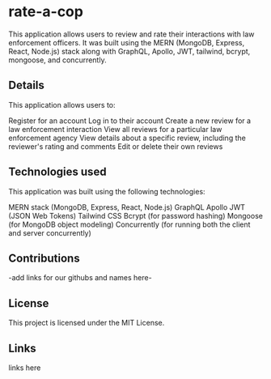 # rate-a-cop

This application allows users to review and rate their interactions with law enforcement officers. It was built using the MERN (MongoDB, Express, React, Node.js) stack along with GraphQL, Apollo, JWT, tailwind, bcrypt, mongoose, and concurrently.

## Details
This application allows users to:

Register for an account
Log in to their account
Create a new review for a law enforcement interaction
View all reviews for a particular law enforcement agency
View details about a specific review, including the reviewer's rating and comments
Edit or delete their own reviews

## Technologies used

This application was built using the following technologies:

MERN stack (MongoDB, Express, React, Node.js)
GraphQL
Apollo
JWT (JSON Web Tokens)
Tailwind CSS
Bcrypt (for password hashing)
Mongoose (for MongoDB object modeling)
Concurrently (for running both the client and server concurrently)

## Contributions

-add links for our githubs and names here-

## License 
This project is licensed under the MIT License.

## Links

links here



